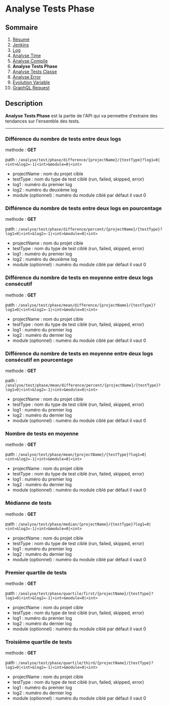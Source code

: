 # Analyse Tests Phase

## Sommaire

1. [Résumé](../README.md)
2. [Jenkins](Jenkins.md)
3. [Log](Log.md)
4. [Analyse Time](AnalyseTime.md)
5. [Analyse Compile](AnalyseCompile.md)
6. **Analyse Tests Phase**
7. [Analyse Tests Classe](AnalyseTestsClasse.md)
8. [Analyse Error](AnalyseError.md)
9. [Evolution Variable](EvolutionVariable.md)
10. [GraphQL Request](GraphQLRequest.md)

## Description

**Analyse Tests Phase** est la partie de l'API qui va permettre d'extraire des tendances sur l'ensemble des tests.

---

### Différence du nombre de tests entre deux logs

methode : **GET**

path : `/analyse/test/phase/difference/{projectName}/{testType}?log1=0|<int>&log2=-1|<int>&module=0|<int>`
- projectName : nom du projet cible
- testType : nom du type de test ciblé (run, failed, skipped, error)
- log1 : numéro du premier log
- log2 : numéro du deuxième log
- module (optionnel) : numéro du module ciblé par défaut il vaut 0

### Différence du nombre de tests entre deux logs en pourcentage

methode : **GET**

path : `/analyse/test/phase/difference/percent/{projectName}/{testType}?log1=0|<int>&log2=-1|<int>&module=0|<int>`
- projectName : nom du projet cible
- testType : nom du type de test ciblé (run, failed, skipped, error)
- log1 : numéro du premier log
- log2 : numéro du deuxième log
- module (optionnel) : numéro du module ciblé par défaut il vaut 0

### Différence du nombre de tests en moyenne entre deux logs consécutif

methode : **GET**

path : `/analyse/test/phase/mean/difference/{projectName}/{testType}?log1=0|<int>&log2=-1|<int>&module=0|<int>`
- projectName : nom du projet cible
- testType : nom du type de test ciblé (run, failed, skipped, error)
- log1 : numéro du premier log
- log2 : numéro du dernier log
- module (optionnel) : numéro du module ciblé par défaut il vaut 0

### Différence du nombre de tests en moyenne entre deux logs consécutif en pourcentage

methode : **GET**

path : `/analyse/test/phase/mean/difference/percent/{projectName}/{testType}?log1=0|<int>&log2=-1|<int>&module=0|<int>`
- projectName : nom du projet cible
- testType : nom du type de test ciblé (run, failed, skipped, error)
- log1 : numéro du premier log
- log2 : numéro du dernier log
- module (optionnel) : numéro du module ciblé par défaut il vaut 0

### Nombre de tests en moyenne

methode : **GET**

path : `/analyse/test/phase/mean/{projectName}/{testType}?log1=0|<int>&log2=-1|<int>&module=0|<int>`
- projectName : nom du projet cible
- testType : nom du type de test ciblé (run, failed, skipped, error)
- log1 : numéro du premier log
- log2 : numéro du dernier log
- module (optionnel) : numéro du module ciblé par défaut il vaut 0

### Médianne de tests

methode : **GET**

path : `/analyse/test/phase/median/{projectName}/{testType}?log1=0|<int>&log2=-1|<int>&module=0|<int>`
- projectName : nom du projet cible
- testType : nom du type de test ciblé (run, failed, skipped, error)
- log1 : numéro du premier log
- log2 : numéro du dernier log
- module (optionnel) : numéro du module ciblé par défaut il vaut 0

### Premier quartile de tests

methode : **GET**

path : `/analyse/test/phase/quartile/first/{projectName}/{testType}?log1=0|<int>&log2=-1|<int>&module=0|<int>`
- projectName : nom du projet cible
- testType : nom du type de test ciblé (run, failed, skipped, error)
- log1 : numéro du premier log
- log2 : numéro du dernier log
- module (optionnel) : numéro du module ciblé par défaut il vaut 0

### Troisième quartile de tests

methode : **GET**

path : `/analyse/test/phase/quartile/third/{projectName}/{testType}?log1=0|<int>&log2=-1|<int>&module=0|<int>`
- projectName : nom du projet cible
- testType : nom du type de test ciblé (run, failed, skipped, error)
- log1 : numéro du premier log
- log2 : numéro du dernier log
- module (optionnel) : numéro du module ciblé par défaut il vaut 0